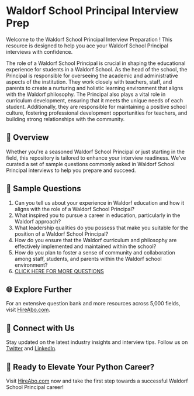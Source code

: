 # Waldorf School Principal Interview Prep

Welcome to the Waldorf School Principal Interview Preparation ! This resource is designed to help you ace your Waldorf School Principal interviews with confidence.

The role of a Waldorf School Principal is crucial in shaping the educational experience for students in a Waldorf School. As the head of the school, the Principal is responsible for overseeing the academic and administrative aspects of the institution. They work closely with teachers, staff, and parents to create a nurturing and holistic learning environment that aligns with the Waldorf philosophy. The Principal also plays a vital role in curriculum development, ensuring that it meets the unique needs of each student. Additionally, they are responsible for maintaining a positive school culture, fostering professional development opportunities for teachers, and building strong relationships with the community.

## 🚀 Overview

Whether you're a seasoned Waldorf School Principal or just starting in the field, this repository is tailored to enhance your interview readiness. We've curated a set of sample questions commonly asked in Waldorf School Principal interviews to help you prepare and succeed.

## 📝 Sample Questions

1. Can you tell us about your experience in Waldorf education and how it aligns with the role of a Waldorf School Principal?
2. What inspired you to pursue a career in education, particularly in the Waldorf approach?
3. What leadership qualities do you possess that make you suitable for the position of a Waldorf School Principal?
4. How do you ensure that the Waldorf curriculum and philosophy are effectively implemented and maintained within the school?
5. How do you plan to foster a sense of community and collaboration among staff, students, and parents within the Waldorf school environment?
6. [CLICK HERE FOR MORE QUESTIONS](https://hireabo.com/job/4_0_45/Waldorf%20School%20Principal)

## 🌐 Explore Further

For an extensive question bank and more resources across 5,000 fields, visit [HireAbo.com](https://www.hireabo.com).

## 📱 Connect with Us

Stay updated on the latest industry insights and interview tips. Follow us on [Twitter](https://twitter.com/hireabo) and [LinkedIn](https://www.linkedin.com/in/hire-abo-3609972a8/).

## 🚀 Ready to Elevate Your Python Career?

Visit [HireAbo.com](https://www.hireabo.com) now and take the first step towards a successful Waldorf School Principal career!